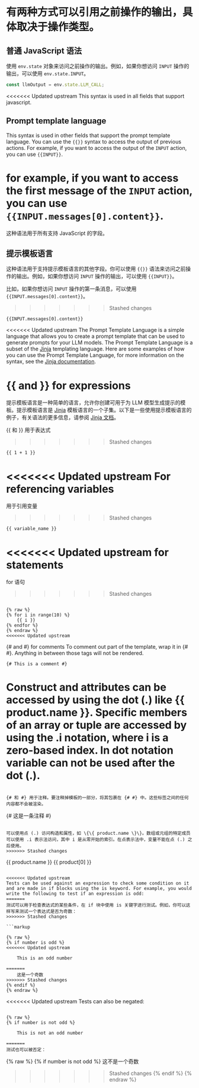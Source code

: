# 有两种方式可以引用之前操作的输出，具体取决于操作类型。

## 普通 JavaScript 语法

使用 `env.state` 对象来访问之前操作的输出。例如，如果你想访问 `INPUT` 操作的输出，可以使用 `env.state.INPUT`。

```javascript   
const llmOutput = env.state.LLM_CALL;
```

<<<<<<< Updated upstream
This syntax is used in all fields that support javascript.

## Prompt template language

This syntax is used in other fields that support the prompt template language. You can use the `{{}}` syntax to access the output of previous actions. For example, if you want to access the output of the `INPUT` action, you can use `{{INPUT}}`.

for example, if you want to access the first message of the `INPUT` action, you can use `{{INPUT.messages[0].content}}`.
=======
这种语法用于所有支持 JavaScript 的字段。

## 提示模板语言

这种语法用于支持提示模板语言的其他字段。你可以使用 `{{}}` 语法来访问之前操作的输出。例如，如果你想访问 `INPUT` 操作的输出，可以使用 `{{INPUT}}`。

比如，如果你想访问 `INPUT` 操作的第一条消息，可以使用 `{{INPUT.messages[0].content}}`。
>>>>>>> Stashed changes
```markup
{{INPUT.messages[0].content}}
```

<<<<<<< Updated upstream
The Prompt Template Language is a simple language that allows you to create a prompt template that can be used to generate prompts for your LLM models. The Prompt Template Language is a subset of the [Jinja](https://jinja.palletsprojects.com/en/3.1.x/) templating language. Here are some examples of how you can use the Prompt Template Language, for more information on the syntax, see the [Jinja documentation](https://jinja.palletsprojects.com/en/3.1.x/templates/).

\{\{ and \}\} for expressions
=======
提示模板语言是一种简单的语言，允许你创建可用于为 LLM 模型生成提示的模板。提示模板语言是 [Jinja](https://jinja.palletsprojects.com/en/3.1.x/) 模板语言的一个子集。以下是一些使用提示模板语言的例子，有关语法的更多信息，请参阅 [Jinja 文档](https://jinja.palletsprojects.com/en/3.1.x/templates/)。

\{\{ 和 \}\} 用于表达式
>>>>>>> Stashed changes

```
{{ 1 + 1 }}
```

<<<<<<< Updated upstream
For referencing variables
=======
用于引用变量
>>>>>>> Stashed changes

```
{{ variable_name }}
```

<<<<<<< Updated upstream
for statements
=======
for 语句
>>>>>>> Stashed changes

```markup

{% raw %}
{% for i in range(10) %}
    {{ i }}
{% endfor %}
{% endraw %}
<<<<<<< Updated upstream

```

{# and #} for comments To comment out part of the template, wrap it in {# #}. Anything in between those tags will not be rendered.

```
{# This is a comment #}
```

Construct and attributes can be accessed by using the dot (.) like \{\{ product.name \}\}. Specific members of an array or tuple are accessed by using the .i notation, where i is a zero-based index. In dot notation variable can not be used after the dot (.).
=======
```

{# 和 #} 用于注释。要注释掉模板的一部分，将其包裹在 {# #} 中。这些标签之间的任何内容都不会被渲染。

```
{# 这是一条注释 #}
```

可以使用点 (.) 访问构造和属性，如 \{\{ product.name \}\}。数组或元组的特定成员可以使用 .i 表示法访问，其中 i 是从零开始的索引。在点表示法中，变量不能在点 (.) 之后使用。
>>>>>>> Stashed changes

```
{{ product.name }}
{{ product[0] }}
```

<<<<<<< Updated upstream
Tests can be used against an expression to check some condition on it and are made in if blocks using the is keyword. For example, you would write the following to test if an expression is odd:
=======
测试可以用于检查表达式的某些条件，在 if 块中使用 is 关键字进行测试。例如，你可以这样写来测试一个表达式是否为奇数：
>>>>>>> Stashed changes

```markup

{% raw %}
{% if number is odd %}
<<<<<<< Updated upstream

    This is an odd number

=======
    这是一个奇数
>>>>>>> Stashed changes
{% endif %}
{% endraw %}

```

<<<<<<< Updated upstream
Tests can also be negated:

```

{% raw %}
{% if number is not odd %}

    This is not an odd number

=======
测试也可以被否定：

```
{% raw %}
{% if number is not odd %}
    这不是一个奇数
>>>>>>> Stashed changes
{% endif %}
{% endraw %}
```